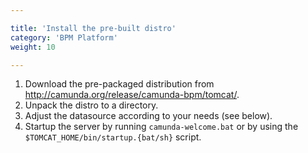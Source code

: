 ```yaml
---

title: 'Install the pre-built distro'
category: 'BPM Platform'
weight: 10

---
```


1.  Download the pre-packaged distribution from http://camunda.org/release/camunda-bpm/tomcat/.    
2.  Unpack the distro to a directory.
3.  Adjust the datasource according to your needs (see below).
4.  Startup the server by running `camunda-welcome.bat` or by using the `$TOMCAT_HOME/bin/startup.{bat/sh}` script.